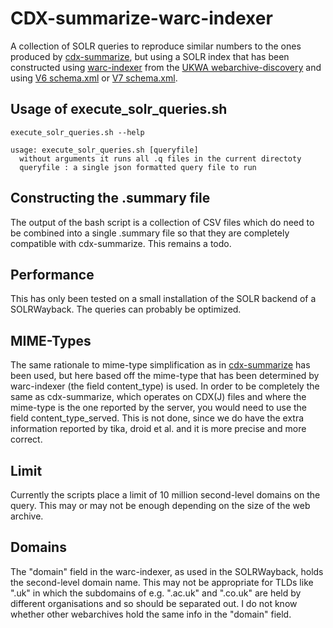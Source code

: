 # CDX-summarize-warc-indexer

A collection of SOLR queries to reproduce similar numbers to the ones produced by [cdx-summarize](https://github.com/ymaurer/cdx-summarize), but using a SOLR index that has been constructed using [warc-indexer](https://github.com/ukwa/webarchive-discovery/tree/master/warc-indexer) from the [UKWA webarchive-discovery](https://github.com/ukwa/webarchive-discovery) and using [V6 schema.xml](https://github.com/ukwa/webarchive-discovery/blob/master/warc-indexer/src/main/solr/solr/discovery/conf/schema.xml) or [V7 schema.xml](https://github.com/ukwa/webarchive-discovery/blob/master/warc-indexer/src/main/solr/solr7/discovery/conf/schema.xml).

## Usage of execute_solr_queries.sh

```
execute_solr_queries.sh --help

usage: execute_solr_queries.sh [queryfile]
  without arguments it runs all .q files in the current directoty
  queryfile : a single json formatted query file to run
```

## Constructing the .summary file
The output of the bash script is a collection of CSV files which do need to be combined into a single .summary file so that they are completely compatible with cdx-summarize. This remains a todo.

## Performance
This has only been tested on a small installation of the SOLR backend of a SOLRWayback. The queries can probably be optimized.

## MIME-Types
The same rationale to mime-type simplification as in [cdx-summarize](https://github.com/ymaurer/cdx-summarize#mime-type-short-intro) has been used, but here based off the mime-type that has been determined by warc-indexer (the field content_type) is used. In order to be completely the same as cdx-summarize, which operates on CDX(J) files and where the mime-type is the one reported by the server, you would need to use the field content_type_served. This is not done, since we do have the extra information reported by tika, droid et al. and it is more precise and more correct.

## Limit
Currently the scripts place a limit of 10 million second-level domains on the query. This may or may not be enough depending on the size of the web archive.

## Domains
The "domain" field in the warc-indexer, as used in the SOLRWayback, holds the second-level domain name. This may not be appropriate for TLDs like ".uk" in which the subdomains of e.g. ".ac.uk" and ".co.uk" are held by different organisations and so should be separated out. I do not know whether other webarchives hold the same info in the "domain" field.
